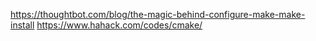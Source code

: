 https://thoughtbot.com/blog/the-magic-behind-configure-make-make-install
https://www.hahack.com/codes/cmake/
